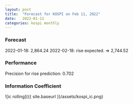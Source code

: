 ```yaml
---
layout: post
title:  "Forecast for KOSPI on Feb 11, 2022"
date:   2022-01-11
categories: kospi monthly
---
```


### Forecast
2022-01-18: 2,864.24 
2022-02-18: rise expected. => 2,744.52

### Performance
Precision for rise prediction: 0.702

### Information Coefficient
![ic rolling]({{ site.baseurl }}/assets/kospi_ic.png)
